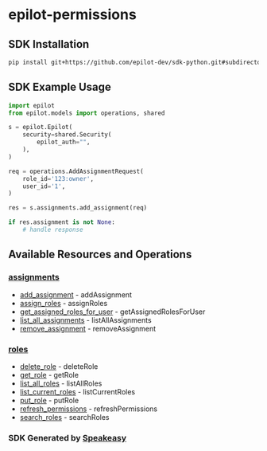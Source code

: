 # epilot-permissions

<!-- Start SDK Installation -->
## SDK Installation

```bash
pip install git+https://github.com/epilot-dev/sdk-python.git#subdirectory=permissions
```
<!-- End SDK Installation -->

## SDK Example Usage
<!-- Start SDK Example Usage -->


```python
import epilot
from epilot.models import operations, shared

s = epilot.Epilot(
    security=shared.Security(
        epilot_auth="",
    ),
)

req = operations.AddAssignmentRequest(
    role_id='123:owner',
    user_id='1',
)

res = s.assignments.add_assignment(req)

if res.assignment is not None:
    # handle response
```
<!-- End SDK Example Usage -->

<!-- Start SDK Available Operations -->
## Available Resources and Operations


### [assignments](docs/sdks/assignments/README.md)

* [add_assignment](docs/sdks/assignments/README.md#add_assignment) - addAssignment
* [assign_roles](docs/sdks/assignments/README.md#assign_roles) - assignRoles
* [get_assigned_roles_for_user](docs/sdks/assignments/README.md#get_assigned_roles_for_user) - getAssignedRolesForUser
* [list_all_assignments](docs/sdks/assignments/README.md#list_all_assignments) - listAllAssignments
* [remove_assignment](docs/sdks/assignments/README.md#remove_assignment) - removeAssignment

### [roles](docs/sdks/roles/README.md)

* [delete_role](docs/sdks/roles/README.md#delete_role) - deleteRole
* [get_role](docs/sdks/roles/README.md#get_role) - getRole
* [list_all_roles](docs/sdks/roles/README.md#list_all_roles) - listAllRoles
* [list_current_roles](docs/sdks/roles/README.md#list_current_roles) - listCurrentRoles
* [put_role](docs/sdks/roles/README.md#put_role) - putRole
* [refresh_permissions](docs/sdks/roles/README.md#refresh_permissions) - refreshPermissions
* [search_roles](docs/sdks/roles/README.md#search_roles) - searchRoles
<!-- End SDK Available Operations -->

### SDK Generated by [Speakeasy](https://docs.speakeasyapi.dev/docs/using-speakeasy/client-sdks)
